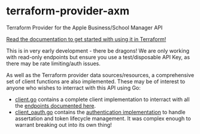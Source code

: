 # terraform-provider-axm
Terraform Provider for the Apple Business/School Manager API

[Read the documentation to get started with using it in Terraform!](https://registry.terraform.io/providers/neilmartin83/axm/latest/docs)

This is in very early development - there be dragons! We are only working with read-only endpoints but ensure you use a test/disposable API Key, as there may be rate limiting/auth issues.

As well as the Terraform provider data sources/resources, a comprehensive set of client functions are also implemented. These may be of interest to anyone who wishes to interract with this API using Go:

* [client.go](internal/provider/client.go) contains a complete client implementation to interract with all the [endpoints documented here](https://developer.apple.com/documentation/apple-school-and-business-manager-api).
* [client_oauth.go](internal/provider/client_oauth.go) contains the [authentication implementation](https://developer.apple.com/documentation/apple-school-and-business-manager-api/implementing-oauth-for-the-apple-school-and-business-manager-api) to handle assertation and token lifecycle management. It was complex enough to warrant breaking out into its own thing!
